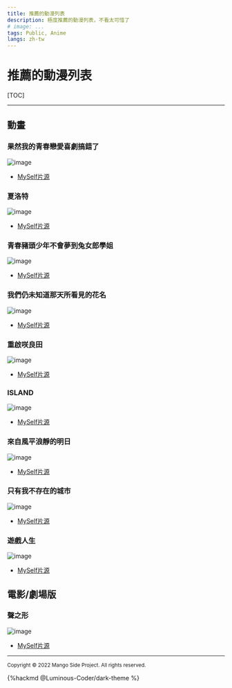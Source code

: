 ```yaml
---
title: 推薦的動漫列表
description: 極度推薦的動漫列表，不看太可惜了
# image: ...
tags: Public, Anime
langs: zh-tw
---
```


# 推薦的動漫列表

[TOC]

---

<!--
## {XXX}
![image](https://raw.githubusercontent.com/EvanHsieh0415/Personal-Gallery/main/src/Recommend-Anime/{XXX}.jpg)
- [MySelf片源](https://myself-bbs.com/thread-{YYY}-1-1.html)
-->

## 動畫
### 果然我的青春戀愛喜劇搞錯了
![image](https://raw.githubusercontent.com/EvanHsieh0415/Personal-Gallery/main/src/Recommend-Anime/果然我的青春戀愛喜劇搞錯了.jpg)
- [MySelf片源](https://myself-bbs.com/thread-45805-1-1.html)

### 夏洛特
![image](https://raw.githubusercontent.com/EvanHsieh0415/Personal-Gallery/main/src/Recommend-Anime/夏洛特.jpg)
- [MySelf片源](https://myself-bbs.com/thread-43883-1-1.html)

### 青春豬頭少年不會夢到兔女郎學姐
![image](https://raw.githubusercontent.com/EvanHsieh0415/Personal-Gallery/main/src/Recommend-Anime/青春豬頭少年不會夢到兔女郎學姐.jpg)
- [MySelf片源](https://myself-bbs.com/thread-45805-1-1.html)

### 我們仍未知道那天所看見的花名
![image](https://raw.githubusercontent.com/EvanHsieh0415/Personal-Gallery/main/src/Recommend-Anime/我們仍未知道那天所看見的花名.jpg)
- [MySelf片源](https://myself-bbs.com/thread-43617-1-1.html)

### 重啟咲良田
![image](https://raw.githubusercontent.com/EvanHsieh0415/Personal-Gallery/main/src/Recommend-Anime/重啟咲良田.jpg)
- [MySelf片源](https://myself-bbs.com/thread-42261-1-1.html)

### ISLAND
![image](https://raw.githubusercontent.com/EvanHsieh0415/Personal-Gallery/main/src/Recommend-Anime/ISLAND.jpg)
- [MySelf片源](https://myself-bbs.com/thread-44253-1-1.html)

### 來自風平浪靜的明日
![image](https://raw.githubusercontent.com/EvanHsieh0415/Personal-Gallery/main/src/Recommend-Anime/來自風平浪靜的明日.jpg)
- [MySelf片源](https://myself-bbs.com/thread-43945-1-1.html)

### 只有我不存在的城市
![image](https://raw.githubusercontent.com/EvanHsieh0415/Personal-Gallery/main/src/Recommend-Anime/只有我不存在的城市.jpg)
- [MySelf片源](https://myself-bbs.com/thread-40001-1-1.html)

### 遊戲人生
![image](https://raw.githubusercontent.com/EvanHsieh0415/Personal-Gallery/main/src/Recommend-Anime/遊戲人生.jpg)
- [MySelf片源](https://myself-bbs.com/thread-34363-1-1.html)

## 電影/劇場版
### 聲之形
![image](https://raw.githubusercontent.com/EvanHsieh0415/Personal-Gallery/main/src/Recommend-Anime/聲之形.jpg)
- [MySelf片源](https://myself-bbs.com/thread-42439-1-93.html)


---

<small>Copyright © 2022 Mango Side Project. All rights reserved.</small>

{%hackmd @Luminous-Coder/dark-theme %}
<!-- the theme made by Luminous-Coder -->